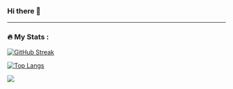 ### Hi there 👋
---
### :fire: My Stats :
[![GitHub Streak](http://github-readme-streak-stats.herokuapp.com?user=mohaslimani&theme=dark&background=000000)](https://git.io/streak-stats)

[![Top Langs](https://github-readme-stats.vercel.app/api/top-langs/?username=your-github-username&layout=compact&theme=vision-friendly-dark)](https://github.com/anuraghazra/github-readme-stats)

<!-- <a href="https://github.com/mohaslimani?tab=repositories">
  <img align="center" src="https://github-readme-stats.vercel.app/api/top-langs/?username=mohaslimani&theme=dark"/>
</a> -->
<a href="https://github.com/mohaslimani?tab=repositories">
 <img align="center" src="https://github-readme-stats.vercel.app/api?username=mohaslimani&line_height=40&show_icons=true&theme=dark">
</a>


<!--
**mohaslimani/mohaslimani** is a ✨ _special_ ✨ repository because its `README.md` (this file) appears on your GitHub profile.
<!--

Here are some ideas to get you started:

- 🔭 I’m currently working on ...
- 🌱 I’m currently learning ...
- 👯 I’m looking to collaborate on ...
- 🤔 I’m looking for help with ...
- 💬 Ask me about ...
- 📫 How to reach me: ...
- 😄 Pronouns: ...
- ⚡ Fun fact: ...
-->
